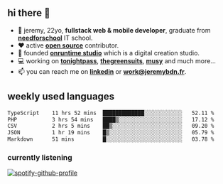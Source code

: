 ## hi there 👋

- 👦 jeremy,  22yo, **fullstack web & mobile developer**, graduate from **[needforschool](https://www.needfor-school.com/)** IT school.
- ❤️ active **[open source](https://github.com/jerembdn)** contributor.
- 🧠 founded **[onruntime studio](https://github.com/onruntime)** which is a digital creation studio.
- 💻 working on **[tonightpass](https://tonightpass.com)**, **[thegreensuits](https://thegreensuits.fr)**, **[musy](https://github.com/musyapp)** and much more...
- 📫 you can reach me on **[linkedin](https://www.linkedin.com/in/jeremybdn/)** or **[work@jeremybdn.fr](mailto:work@jeremybdn.fr)**.

## weekly used languages

<!--START_SECTION:waka-->

```txt
TypeScript    11 hrs 52 mins  █████████████░░░░░░░░░░░░   52.11 %
PHP           3 hrs 54 mins   ████▒░░░░░░░░░░░░░░░░░░░░   17.12 %
CSV           2 hrs 5 mins    ██▒░░░░░░░░░░░░░░░░░░░░░░   09.20 %
JSON          1 hr 19 mins    █▒░░░░░░░░░░░░░░░░░░░░░░░   05.79 %
Markdown      51 mins         █░░░░░░░░░░░░░░░░░░░░░░░░   03.78 %
```

<!--END_SECTION:waka-->

### currently listening
[![spotify-github-profile](https://spotify-github-profile.vercel.app/api/view?uid=31ugdvkonmhxzbnkai2r7ue2empe&cover_image=true&theme=natemoo-re&show_offline=false&background_color=121212&bar_color=3356d7&bar_color_cover=false)](https://open.spotify.com/user/31225jnpumbhbpldcz2wjg24aymi)
